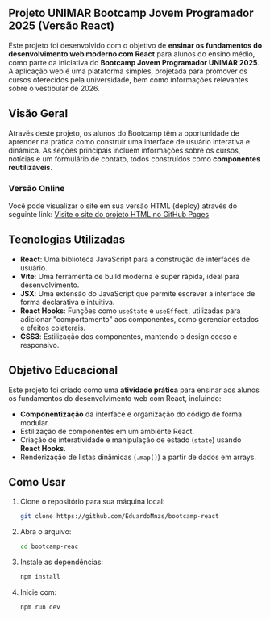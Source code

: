 ## Projeto UNIMAR Bootcamp Jovem Programador 2025 (Versão React)

Este projeto foi desenvolvido com o objetivo de **ensinar os fundamentos do desenvolvimento web moderno com React** para alunos do ensino médio, como parte da iniciativa do **Bootcamp Jovem Programador UNIMAR 2025**. A aplicação web é uma plataforma simples, projetada para promover os cursos oferecidos pela universidade, bem como informações relevantes sobre o vestibular de 2026.

## Visão Geral

Através deste projeto, os alunos do Bootcamp têm a oportunidade de aprender na prática como construir uma interface de usuário interativa e dinâmica. As seções principais incluem informações sobre os cursos, notícias e um formulário de contato, todos construídos como **componentes reutilizáveis**.

### Versão Online

Você pode visualizar o site em sua versão HTML (deploy) através do seguinte link:
[Visite o site do projeto HTML no GitHub Pages](https://rayssagm21.github.io/Bootcamp_UNIMAR_2025/)

## Tecnologias Utilizadas

  - **React**: Uma biblioteca JavaScript para a construção de interfaces de usuário.
  - **Vite**: Uma ferramenta de build moderna e super rápida, ideal para desenvolvimento.
  - **JSX**: Uma extensão do JavaScript que permite escrever a interface de forma declarativa e intuitiva.
  - **React Hooks**: Funções como `useState` e `useEffect`, utilizadas para adicionar "comportamento" aos componentes, como gerenciar estados e efeitos colaterais.
  - **CSS3**: Estilização dos componentes, mantendo o design coeso e responsivo.

## Objetivo Educacional

Este projeto foi criado como uma **atividade prática** para ensinar aos alunos os fundamentos do desenvolvimento web com React, incluindo:

  - **Componentização** da interface e organização do código de forma modular.
  - Estilização de componentes em um ambiente React.
  - Criação de interatividade e manipulação de estado (`state`) usando **React Hooks**.
  - Renderização de listas dinâmicas (`.map()`) a partir de dados em arrays.

## Como Usar

1.  Clone o repositório para sua máquina local:

    ```bash
    git clone https://github.com/EduardoMnzs/bootcamp-react
2. Abra o arquivo:

    ```bash
    cd bootcamp-reac
3. Instale as dependências:

    ```bash
    npm install
4. Inicie com:

    ```bash
    npm run dev